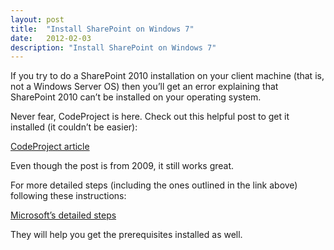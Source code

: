 ```yaml
---
layout: post
title:  "Install SharePoint on Windows 7"
date:   2012-02-03
description: "Install SharePoint on Windows 7"
---
```

If you try to do a SharePoint 2010 installation on your client machine (that is, not a Windows Server OS) then you’ll get an error explaining that SharePoint 2010 can’t be installed on your operating system.

Never fear, CodeProject is here. Check out this helpful post to get it installed (it couldn’t be easier):

[CodeProject article](http://www.codeproject.com/Articles/44210/Installing-SharePoint-Server-2010-on-Windows-7-x64)

Even though the post is from 2009, it still works great.

For more detailed steps (including the ones outlined in the link above) following these instructions:

[Microsoft’s detailed steps](http://msdn.microsoft.com/en-us/library/ie/ee554869.aspx)

They will help you get the prerequisites installed as well.